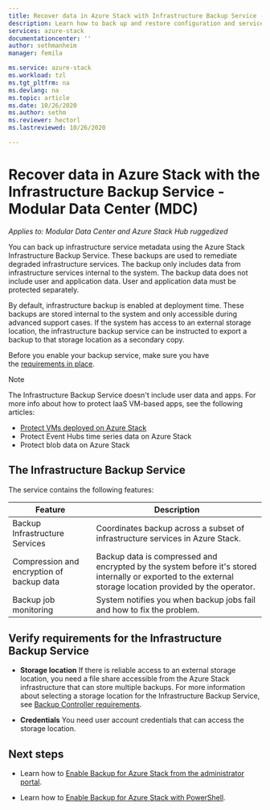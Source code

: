 ```yaml
---
title: Recover data in Azure Stack with Infrastructure Backup Service - MDC
description: Learn how to back up and restore configuration and service data in Azure Stack using the Infrastructure Backup Service. For a Modular Data Center (MDC).
services: azure-stack
documentationcenter: ''
author: sethmanheim
manager: femila

ms.service: azure-stack
ms.workload: tzl
ms.tgt_pltfrm: na
ms.devlang: na
ms.topic: article
ms.date: 10/26/2020
ms.author: sethm
ms.reviewer: hectorl
ms.lastreviewed: 10/26/2020

---
```


# Recover data in Azure Stack with the Infrastructure Backup Service - Modular Data Center (MDC)

*Applies to: Modular Data Center and Azure Stack Hub ruggedized*

You can back up infrastructure service metadata using the Azure Stack Infrastructure Backup Service. These backups are used to remediate degraded infrastructure services. The backup only includes data from infrastructure services internal to the system. The backup data does not include user and application data. User and application data must be protected separately.

By default, infrastructure backup is enabled at deployment time. These backups are stored internal to the system and only accessible during advanced support cases. If the system has access to an external storage location, the infrastructure backup service can be instructed to export a backup to that storage location as a secondary copy.

Before you enable your backup service, make sure you have the [requirements in place](../../operator/azure-stack-backup-reference.md#backup-controller-requirements).

> [!NOTE]
> The Infrastructure Backup Service doesn't include user data and apps. For more info about how to protect IaaS VM-based apps, see the following articles:
>
> - [Protect VMs deployed on Azure Stack](../../user/azure-stack-manage-vm-protect.md)
> - Protect Event Hubs time series data on Azure Stack
> - Protect blob data on Azure Stack

## The Infrastructure Backup Service

The service contains the following features:

| Feature                                            | Description                                                                                                                                                |
|----------------------------------------------------|------------------------------------------------------------------------------------------------------------------------------------------------------------|
| Backup Infrastructure Services                     | Coordinates backup across a subset of infrastructure services in Azure Stack. |
| Compression and encryption of backup data | Backup data is compressed and encrypted by the system before it\'s stored internally or exported to the external storage location provided by the operator.                |
| Backup job monitoring                              | System notifies you when backup jobs fail and how to fix the problem.                                                                                                |

## Verify requirements for the Infrastructure Backup Service

- **Storage location**
  If there is reliable access to an external storage location, you need a file share accessible from the Azure Stack infrastructure that can store multiple backups. For more information about selecting a storage location for the Infrastructure Backup Service, see [Backup Controller requirements](../../operator/azure-stack-backup-reference.md#backup-controller-requirements).

- **Credentials**
  You need user account credentials that can access the storage location.

## Next steps

- Learn how to [Enable Backup for Azure Stack from the administrator portal](../../operator/azure-stack-backup-enable-backup-console.md).

- Learn how to [Enable Backup for Azure Stack with PowerShell](../../operator/azure-stack-backup-enable-backup-powershell.md).
